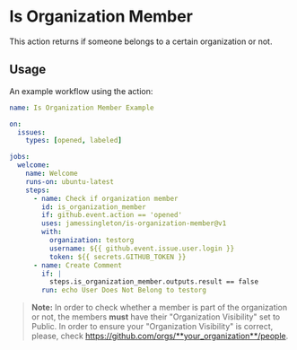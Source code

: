 # Is Organization Member

This action returns if someone belongs to a certain organization or not.

## Usage

An example workflow using the action:

```yaml
name: Is Organization Member Example

on:
  issues:
    types: [opened, labeled]

jobs:
  welcome:
    name: Welcome
    runs-on: ubuntu-latest
    steps:
      - name: Check if organization member
        id: is_organization_member
        if: github.event.action == 'opened'
        uses: jamessingleton/is-organization-member@v1
        with:
          organization: testorg
          username: ${{ github.event.issue.user.login }}
          token: ${{ secrets.GITHUB_TOKEN }}
      - name: Create Comment
        if: |
          steps.is_organization_member.outputs.result == false
        run: echo User Does Not Belong to testorg
```

> **Note:** In order to check whether a member is part of the organization
> or not, the members **must** have their "Organization Visibility" set to
> Public.
> In order to ensure your "Organization Visibility" is correct, please,
> check https://github.com/orgs/**your_organization**/people.
